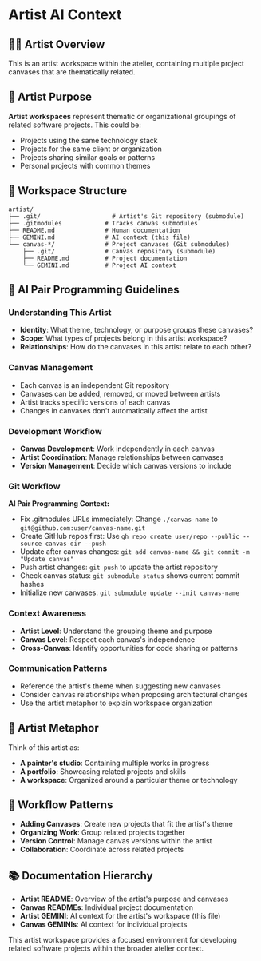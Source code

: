 # Artist AI Context

## 👨‍🎨 Artist Overview
This is an artist workspace within the atelier, containing multiple project canvases that are thematically related.

## 🎯 Artist Purpose
**Artist workspaces** represent thematic or organizational groupings of related software projects. This could be:
- Projects using the same technology stack
- Projects for the same client or organization
- Projects sharing similar goals or patterns
- Personal projects with common themes

## 📁 Workspace Structure
```
artist/
├── .git/                    # Artist's Git repository (submodule)
├── .gitmodules            # Tracks canvas submodules
├── README.md              # Human documentation
├── GEMINI.md              # AI context (this file)
└── canvas-*/              # Project canvases (Git submodules)
    ├── .git/              # Canvas repository (submodule)
    ├── README.md          # Project documentation
    └── GEMINI.md          # Project AI context
```

## 🤖 AI Pair Programming Guidelines

### Understanding This Artist
- **Identity**: What theme, technology, or purpose groups these canvases?
- **Scope**: What types of projects belong in this artist workspace?
- **Relationships**: How do the canvases in this artist relate to each other?

### Canvas Management
- Each canvas is an independent Git repository
- Canvases can be added, removed, or moved between artists
- Artist tracks specific versions of each canvas
- Changes in canvases don't automatically affect the artist

### Development Workflow
- **Canvas Development**: Work independently in each canvas
- **Artist Coordination**: Manage relationships between canvases
- **Version Management**: Decide which canvas versions to include

### Git Workflow
**AI Pair Programming Context:**
- Fix .gitmodules URLs immediately: Change `./canvas-name` to `git@github.com:user/canvas-name.git`
- Create GitHub repos first: Use `gh repo create user/repo --public --source canvas-dir --push`
- Update after canvas changes: `git add canvas-name && git commit -m "Update canvas"`
- Push artist changes: `git push` to update the artist repository
- Check canvas status: `git submodule status` shows current commit hashes
- Initialize new canvases: `git submodule update --init canvas-name`

### Context Awareness
- **Artist Level**: Understand the grouping theme and purpose
- **Canvas Level**: Respect each canvas's independence
- **Cross-Canvas**: Identify opportunities for code sharing or patterns

### Communication Patterns
- Reference the artist's theme when suggesting new canvases
- Consider canvas relationships when proposing architectural changes
- Use the artist metaphor to explain workspace organization

## 🎨 Artist Metaphor
Think of this artist as:
- **A painter's studio**: Containing multiple works in progress
- **A portfolio**: Showcasing related projects and skills
- **A workspace**: Organized around a particular theme or technology

## 🔄 Workflow Patterns
- **Adding Canvases**: Create new projects that fit the artist's theme
- **Organizing Work**: Group related projects together
- **Version Control**: Manage canvas versions within the artist
- **Collaboration**: Coordinate across related projects

## 📚 Documentation Hierarchy
- **Artist README**: Overview of the artist's purpose and canvases
- **Canvas READMEs**: Individual project documentation
- **Artist GEMINI**: AI context for the artist's workspace (this file)
- **Canvas GEMINIs**: AI context for individual projects

This artist workspace provides a focused environment for developing related software projects within the broader atelier context.
